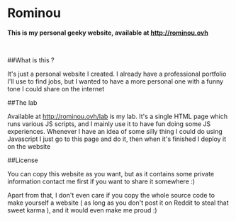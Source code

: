 # Rominou

**This is my personal geeky website, available at http://rominou.ovh**

&nbsp;

##What is this ?

It's just a personal website I created. I already have a professional portfolio I'll use to find jobs, but I wanted to have a more personal one with a funny tone I could share on the internet

##The lab

Available at http://rominou.ovh/lab is my lab. It's a single HTML page which runs various JS scripts, and I mainly use it to have fun doing some JS experiences. Whenever I have an idea of some silly thing I could do using Javascript I just go to this page and do it, then when it's finished I deploy it on the website

##License

You can copy this website as you want, but as it contains some private information contact me first if you want to share it somewhere :)

Apart from that, I don't even care if you copy the whole source code to make yourself a website ( as long as you don't post it on Reddit to steal that sweet karma ), and it would even make me proud :)
